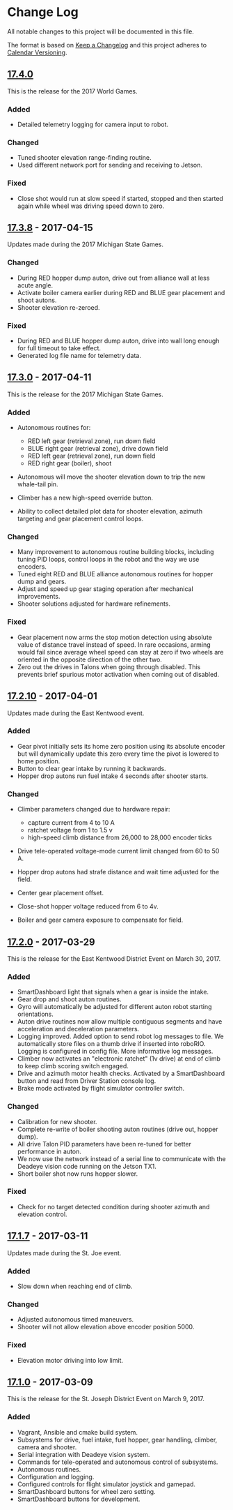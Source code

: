 # Change Log

All notable changes to this project will be documented in this file.

The format is based on [Keep a Changelog](http://keepachangelog.com/) and this project adheres to [Calendar Versioning](http://calver.org).

## [17.4.0]

This is the release for the 2017 World Games.

### Added

- Detailed telemetry logging for camera input to robot.

### Changed

- Tuned shooter elevation range-finding routine.
- Used different network port for sending and receiving to Jetson.

### Fixed

- Close shot would run at slow speed if started, stopped and then started again while wheel was driving speed down to zero.

## [17.3.8] - 2017-04-15

Updates made during the 2017 Michigan State Games.

### Changed

- During RED hopper dump auton, drive out from alliance wall at less acute angle.
- Activate boiler camera earlier during RED and BLUE gear placement and shoot autons.
- Shooter elevation re-zeroed.

### Fixed

- During RED and BLUE hopper dump auton, drive into wall long enough for full timeout to take effect.
- Generated log file name for telemetry data.

## [17.3.0] - 2017-04-11

This is the release for the 2017 Michigan State Games.

### Added

- Autonomous routines for:

  - RED left gear (retrieval zone), run down field
  - BLUE right gear (retrieval zone), drive down field
  - RED left gear (retrieval zone), run down field
  - RED right gear (boiler), shoot

- Autonomous will move the shooter elevation down to trip the new whale-tail pin.
- Climber has a new high-speed override button.
- Ability to collect detailed plot data for shooter elevation, azimuth targeting and gear placement control loops.

### Changed

- Many improvement to autonomous routine building blocks, including tuning PID loops, control loops in the robot and the way we use encoders.
- Tuned eight RED and BLUE alliance autonomous routines for hopper dump and gears.
- Adjust and speed up gear staging operation after mechanical improvements.
- Shooter solutions adjusted for hardware refinements.

### Fixed

- Gear placement now arms the stop motion detection using absolute value of distance travel instead of speed. In rare occasions, arming would fail since average wheel speed can stay at zero if two wheels are oriented in the opposite direction of the other two.
- Zero out the drives in Talons when going through disabled. This prevents brief spurious motor activation when coming out of disabled.

## [17.2.10] - 2017-04-01

Updates made during the East Kentwood event.

### Added

- Gear pivot initially sets its home zero position using its absolute encoder but will dynamically update this zero every time the pivot is lowered to home position.
- Button to clear gear intake by running it backwards.
- Hopper drop autons run fuel intake 4 seconds after shooter starts.

### Changed

- Climber parameters changed due to hardware repair:

  - capture current from 4 to 10 A
  - ratchet voltage from 1 to 1.5 v
  - high-speed climb distance from 26,000 to 28,000 encoder ticks

- Drive tele-operated voltage-mode current limit changed from 60 to 50 A.
- Hopper drop autons had strafe distance and wait time adjusted for the field.
- Center gear placement offset.
- Close-shot hopper voltage reduced from 6 to 4v.
- Boiler and gear camera exposure to compensate for field.

## [17.2.0] - 2017-03-29

This is the release for the East Kentwood District Event on March 30, 2017.

### Added

- SmartDashboard light that signals when a gear is inside the intake.
- Gear drop and shoot auton routines.
- Gyro will automatically be adjusted for different auton robot starting orientations.
- Auton drive routines now allow multiple contiguous segments and have acceleration and deceleration parameters.
- Logging improved. Added option to send robot log messages to file. We automatically store files on a thumb drive if inserted into roboRIO. Logging is configured in config file. More informative log messages.
- Climber now activates an "electronic ratchet" (1v drive) at end of climb to keep climb scoring switch engaged.
- Drive and azimuth motor health checks. Activated by a SmartDashboard button and read from Driver Station console log.
- Brake mode activated by flight simulator controller switch.

### Changed

- Calibration for new shooter.
- Complete re-write of boiler shooting auton routines (drive out, hopper dump).
- All drive Talon PID parameters have been re-tuned for better performance in auton.
- We now use the network instead of a serial line to communicate with the Deadeye vision code running on the Jetson TX1.
- Short boiler shot now runs hopper slower.

### Fixed

- Check for no target detected condition during shooter azimuth and elevation control.

## [17.1.7] - 2017-03-11

Updates made during the St. Joe event.

### Added

- Slow down when reaching end of climb.

### Changed

- Adjusted autonomous timed maneuvers.
- Shooter will not allow elevation above encoder position 5000.

### Fixed

- Elevation motor driving into low limit.

## [17.1.0] - 2017-03-09

This is the release for the St. Joseph District Event on March 9, 2017.

### Added

- Vagrant, Ansible and cmake build system.
- Subsystems for drive, fuel intake, fuel hopper, gear handling, climber, camera and shooter.
- Serial integration with Deadeye vision system.
- Commands for tele-operated and autonomous control of subsystems.
- Autonomous routines.
- Configuration and logging.
- Configured controls for flight simulator joystick and gamepad.
- SmartDashboard buttons for wheel zero setting.
- SmartDashboard buttons for development.

[17.1.0]: https://github.com/strykeforce/steamworks/compare/db95a39e1200b61adbb51dc9eabe4e147ffd2796...v17.1.0
[17.1.7]: https://github.com/strykeforce/steamworks/compare/v17.1.0...v17.1.7
[17.2.0]: https://github.com/strykeforce/steamworks/compare/v17.1.0...v17.2.0
[17.2.10]: https://github.com/strykeforce/steamworks/compare/v17.2.0...v17.2.10
[17.3.0]: https://github.com/strykeforce/steamworks/compare/v17.2.10...v17.3.0
[17.3.8]: https://github.com/strykeforce/steamworks/compare/v17.3.0...v17.3.8
[17.4.0]: https://github.com/strykeforce/steamworks/compare/v17.3.8...v17.4.0
[unreleased]: https://github.com/strykeforce/steamworks/compare/v17.1.7...develop
